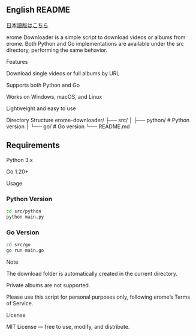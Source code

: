 ## English README

[日本語版はこちら](https://github.com/Madoa5561/erome-videodownloader/blob/main/README.md)

erome Downloader is a simple script to download videos or albums from erome.
Both Python and Go implementations are available under the src directory, performing the same behavior.

Features

Download single videos or full albums by URL

Supports both Python and Go

Works on Windows, macOS, and Linux

Lightweight and easy to use

Directory Structure
erome-downloader/
├── src/
│   ├── python/    # Python version
│   └── go/        # Go version
└── README.md

## Requirements

Python 3.x

Go 1.20+

Usage
### Python Version
```bash
cd src/python
python main.py
```

### Go Version
```bash
cd src/go
go run main.go
```

> [!Note]
> The download folder is automatically created in the current directory.
> 
> Private albums are not supported.
> 
> Please use this script for personal purposes only, following erome’s Terms of Service.

License

MIT License — free to use, modify, and distribute.
